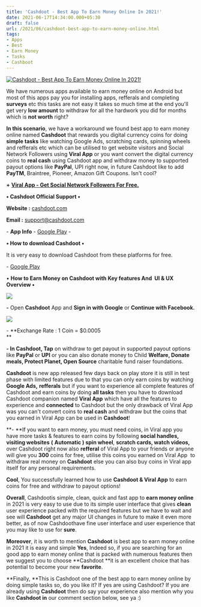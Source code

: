 ```yaml
---
title: 'Cashdoot - Best App To Earn Money Online In 2021!'
date: 2021-06-17T14:34:00.000+05:30
draft: false
url: /2021/06/cashdoot-best-app-to-earn-money-online.html
tags: 
- Apps
- Best
- Earn Money
- Tasks
- Cashboot
---
```


 [![Cashdoot - Best App To Earn Money Online In 2021!](https://lh3.googleusercontent.com/-GR-7aU9xHig/YMsQCYGHZbI/AAAAAAAAE-U/OOItVKWn1Dko0hf3YCZtyHve_QJZcLHfQCLcBGAsYHQ/s1600/1623920626010128-0.png "Cashdoot - Best App To Earn Money Online In 2021!")](https://lh3.googleusercontent.com/-GR-7aU9xHig/YMsQCYGHZbI/AAAAAAAAE-U/OOItVKWn1Dko0hf3YCZtyHve_QJZcLHfQCLcBGAsYHQ/s1600/1623920626010128-0.png) 

  

We have numerous apps available to earn money online on Android but most of this apps pay you for installing apps, refferals and completing **surveys** etc this tasks are not easy it takes so much time at the end you'll get very **low amount** to withdraw for all the hardwork you did for months which is **not worth** right?

  

**In this scenario**, we have a workaround we found best app to earn money online named **Cashdoot** that rewards you digital currency coins for doing **simple tasks** like watching Google Ads, scratching cards, spinning wheels and refferals etc which can be utilised to get website visitors and Social Network Followers using **Viral App** or you want convert the digital currency coins to **real cash** using Cashdoot app and withdraw money to supported payout options like **PayPal**, UPI right now, in future Cashdoot like to add **PayTM**, Braintree, Pioneer, Amazon Gift Coupons. Isn't cool?

  

**+** **[Viral App - Get Social Network Followers For Free.](https://www.techtracker.in/2021/05/viral-app-get-social-network-followers.html?m=1)[](https://www.techtracker.in/2021/05/viral-app-get-social-network-followers.html?m=1)**

  

**• Cashdoot Official Support •**

**Website :** [cashdoot.com](http://cashdoot.com)

  

**Email :** [support@cashdoot.com](http://support@cashdoot.com)

  

\- **App Info** - [Google Play](https://play.google.com/store/apps/details?id=com.cashdoot) - 

  

**• How to download Cashdoot •**

It is very easy to download Cashdoot from these platforms for free.

  

\- [Google Play](https://play.google.com/store/apps/details?id=com.cashdoot)

  

• **How to Earn Money on Cashdoot with Key features And  UI & UX Overview •**

 **[![](https://lh3.googleusercontent.com/-xBP5JDxpFOs/YMsP8WP-HvI/AAAAAAAAE-Q/1lpTjfSkkqggcUsttEi5aM-lwdfF8kpmwCLcBGAsYHQ/s1600/1623920608840562-1.png)](https://lh3.googleusercontent.com/-xBP5JDxpFOs/YMsP8WP-HvI/AAAAAAAAE-Q/1lpTjfSkkqggcUsttEi5aM-lwdfF8kpmwCLcBGAsYHQ/s1600/1623920608840562-1.png)** 

**\-** Open **Cashdoot** App and **Sign in with Google** or **Continue with Facebook.**

 **[![](https://lh3.googleusercontent.com/-WVy9hoCeT0k/YMsP4BYoIPI/AAAAAAAAE-M/Likrl1zoz04_13G7OBJ9_kF137ozTFfXACLcBGAsYHQ/s1600/1623920592694531-2.png)](https://lh3.googleusercontent.com/-WVy9hoCeT0k/YMsP4BYoIPI/AAAAAAAAE-M/Likrl1zoz04_13G7OBJ9_kF137ozTFfXACLcBGAsYHQ/s1600/1623920592694531-2.png)** 

\- **Exchange Rate : 1 Coin = $0.0005  
**

**\- In Cashdoot, Tap** on withdraw to get payout in supported payout options like **PayPal** or **UPI** or you can also donate money to Child **Welfare, Donate meals, Protect Planet, Open Source** charitable fund raiser foundations.

  

**Cashdoot** is new app released few days back on play store it is still in test phase with limited features due to that you can only earn coins by watching **Google Ads,** **refferals** but if you want to experience all complete features of Cashdoot and earn coins by doing **all tasks** then you have to download Cashdoot companion named **Viral App** which have all the features to experience and **connected** to Cashdoot but the only drawback of Viral App was you can't convert coins to **real cash** and withdraw but the coins that you earned in Viral App can be used in **Cashdoot**!   

  

**\- **If you want to earn money, you must need coins, in Viral app you have more tasks & features to earn coins by following **social handles, visiting websites** **(** **Automatic ) spin wheel**, **scratch cards, watch videos,** over Cashdoot right now also **refferal** of Viral App to your friends or anyone will give you **300** coins for free, utilise this coins you earned on Viral App  to withdraw real money on **Cashdoot** else you can also buy coins in Viral app itself for any personal requirements.

  

**Cool**, You successfully learned how to use **Cashdoot & Viral App** to earn coins for free and withdraw to payout options!

  

**Overall**, Cashdootis simple, clean, quick and fast app to **earn money online** in 2021 is very easy to use due to its simple user interface that gives **clean** user experience packed with the required features but we have to wait and see will **Cashdoot** get any major UI changes in future to make it even more better, as of now Cashdoothave fine user interface and user experience that you may like to use for **sure**.   

  

**Moreover**, it is worth to mention **Cashdoot** is best app to earn money online in 2021 it is easy and simple **Yes**, Indeed so, if you are searching for an good app to earn money online that is packed with numerous features then we suggest you to choose **Cashdoot **it is an excellent choice that has potential to become your new **favorite**.   

  

**Finally, **This is Cashdoot one of the best app to earn money online by doing simple tasks so, do you like it? If yes are using Cashdoot? If you are already using **Cashdoot** then do say your experience also mention why you like **Cashdoot in** our comment section below, see ya :)